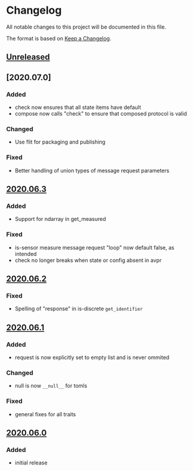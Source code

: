 # Changelog
All notable changes to this project will be documented in this file.

The format is based on [Keep a Changelog](https://keepachangelog.com/).

## [Unreleased]

## [2020.07.0]

### Added
- check now ensures that all state items have default
- compose now calls "check" to ensure that composed protocol is valid

### Changed
- Use flit for packaging and publishing

### Fixed
- Better handling of union types of message request parameters

## [2020.06.3]

### Added
- Support for ndarray in get_measured

### Fixed
- is-sensor measure message request "loop" now default false, as intended
- check no longer breaks when state or config absent in avpr

## [2020.06.2]

### Fixed
- Spelling of "response" in is-discrete `get_identifier`

## [2020.06.1]

### Added
- request is now explicitly set to empty list and is never ommited

### Changed
- null is now `__null__` for tomls

### Fixed
- general fixes for all traits

## [2020.06.0]

### Added
- initial release

[Unreleased]: https://gitlab.com/yaq/yaqd-ti/-/compare/v2020.07.0...master
[2020.06.0]: https://gitlab.com/yaq/yaqd-ti/-/compare/v2020.06.3...v2020.07.0
[2020.06.3]: https://gitlab.com/yaq/yaqd-ti/-/compare/v2020.06.2...v2020.06.3
[2020.06.2]: https://gitlab.com/yaq/yaqd-ti/-/compare/v2020.06.1...v2020.06.2
[2020.06.1]: https://gitlab.com/yaq/yaqd-ti/-/compare/v2020.06.0...2020.06.1
[2020.06.0]: https://gitlab.com/yaq/yaqd-ti/-/tags/v2020.06.0

